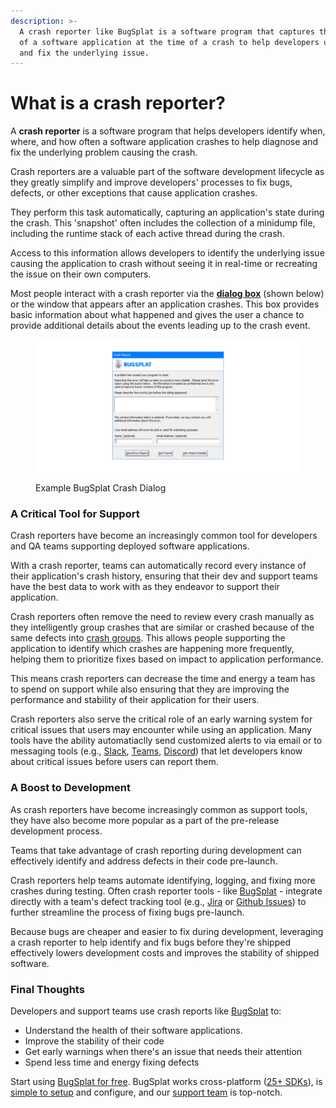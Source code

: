 ```yaml
---
description: >-
  A crash reporter like BugSplat is a software program that captures the state
  of a software application at the time of a crash to help developers understand
  and fix the underlying issue.
---
```


# What is a crash reporter?

A **crash reporter** is a software program that helps developers identify when, where, and how often a software application crashes to help diagnose and fix the underlying problem causing the crash.

Crash reporters are a valuable part of the software development lifecycle as they greatly simplify and improve developers' processes to fix bugs, defects, or other exceptions that cause application crashes.&#x20;

They perform this task automatically, capturing an application's state during the crash. This 'snapshot' often includes the collection of a minidump file, including the runtime stack of each active thread during the crash.

Access to this information allows developers to identify the underlying issue causing the application to crash without seeing it in real-time or recreating the issue on their own computers.&#x20;

Most people interact with a crash reporter via the [**dialog box**](../how-tos/customize-the-crash-dialog.md) (shown below) or the window that appears after an application crashes. This box provides basic information about what happened and gives the user a chance to provide additional details about the events leading up to the crash event.

<figure><img src="../../.gitbook/assets/crash-reporter-dialog-bugsplat.png" alt=""><figcaption><p>Example BugSplat Crash Dialog</p></figcaption></figure>

### A Critical Tool for Support

Crash reporters have become an increasingly common tool for developers and QA teams supporting deployed software applications.

With a crash reporter, teams can automatically record every instance of their application's crash history, ensuring that their dev and support teams have the best data to work with as they endeavor to support their application.&#x20;

Crash reporters often remove the need to review every crash manually as they intelligently group crashes that are similar or crashed because of the same defects into [crash groups](../../introduction/development/web-services/api/crash-groups.md). This allows people supporting the application to identify which crashes are happening more frequently, helping them to prioritize fixes based on impact to application performance.&#x20;

This means crash reporters can decrease the time and energy a team has to spend on support while also ensuring that they are improving the performance and stability of their application for their users. &#x20;

Crash reporters also serve the critical role of an early warning system for critical issues that users may encounter while using an application.  Many tools have the ability automatiaclly send customized alerts to via email or to messaging tools (e.g., [Slack](../../introduction/development/integrating-with-tools/messanger-apps/slack.md), [Teams](../../introduction/development/integrating-with-tools/messanger-apps/microsoft-teams.md), [Discord](../../introduction/development/integrating-with-tools/messanger-apps/discord.md)) that let developers know about critical issues before users can report them.

### A Boost to Development&#x20;

As crash reporters have become increasingly common as support tools, they have also become more popular as a part of the pre-release development process.&#x20;

Teams that take advantage of crash reporting during development can effectively identify and address defects in their code pre-launch. &#x20;

Crash reporters help teams automate identifying, logging, and fixing more crashes during testing. Often crash reporter tools - like [BugSplat](https://www.bugsplat.com) - integrate directly with a team's defect tracking tool (e.g., [Jira](../../introduction/development/integrating-with-tools/issue-trackers/jira.md) or [Github Issues](../../introduction/development/integrating-with-tools/issue-trackers/github-issues.md)) to further streamline the process of fixing bugs pre-launch. &#x20;

Because bugs are cheaper and easier to fix during development, leveraging a crash reporter to help identify and fix bugs before they're shipped effectively lowers development costs and improves the stability of shipped software.&#x20;

### Final Thoughts

Developers and support teams use crash reports like [BugSplat](https://www.bugsplat.com) to:&#x20;

* Understand the health of their software applications.&#x20;
* Improve the stability of their code
* Get early warnings when there's an issue that needs their attention&#x20;
* Spend less time and energy fixing defects&#x20;

Start using [BugSplat for free](../../administration/billing/free-trial.md). BugSplat works cross-platform ([25+ SDKs](../../introduction/getting-started/integrations/)), is [simple to setup](../../introduction/getting-started/) and configure, and our [support team](../../administration/contact-us.md) is top-notch.&#x20;




